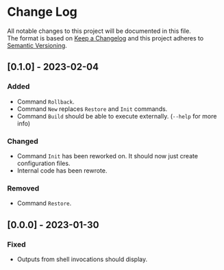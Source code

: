 # Change Log
All notable changes to this project will be documented in this file.
</br>
The format is based on [Keep a Changelog](http://keepachangelog.com/)
and this project adheres to [Semantic Versioning](http://semver.org/).

## [0.1.0] - 2023-02-04

 ### Added
  - Command `Rollback`.
  - Command `New` replaces `Restore` and `Init` commands.
  - Command `Build` should be able to execute externally. (`--help` for more info)

 ### Changed
  - Command `Init` has been reworked on. It should now just create configuration files.
  - Internal code has been rewrote.

 ### Removed
  - Command `Restore`.

## [0.0.0] - 2023-01-30

 ### Fixed
  - Outputs from shell invocations should display.